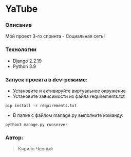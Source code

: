 # YaTube
### Описание
 Мой проект 3-го спринта - Социальная сеть!
### Технологии
- Django 2.2.19
- Python 3.9

### Запуск проекта в dev-режиме:
- Установите и активируйте виртуальное окружение
- Установите зависимости из файла requirements.txt
```
pip install -r requirements.txt
``` 
- В папке с файлом manage.py выполните команду:
```
python3 manage.py runserver
```
### Автор:
> Кирилл Черный